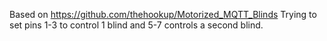 Based on https://github.com/thehookup/Motorized_MQTT_Blinds
Trying to set pins 1-3 to control 1 blind and 5-7 controls a second blind.
